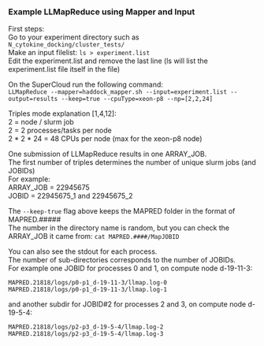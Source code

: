 
### Example LLMapReduce using Mapper and Input  
First steps:  
Go to your experiment directory such as `N_cytokine_docking/cluster_tests/`  
Make an input filelist:
`ls > experiment.list`  
Edit the experiment.list and remove the last line (ls will list the experiment.list file itself in the file)  

On the SuperCloud run the following command:  
`LLMapReduce --mapper=haddock_mapper.sh --input=experiment.list --output=results --keep=true --cpuType=xeon-p8 --np=[2,2,24]`  

Triples mode explanation [1,4,12]:  
2 = node / slurm job  
2 = 2 processes/tasks per node  
2 * 2 * 24 = 48 CPUs per node (max for the xeon-p8 node)  

One submission of LLMapReduce results in one ARRAY_JOB.  
The first number of triples determines the number of unique slurm jobs (and JOBIDs)  
For example:  
ARRAY_JOB = 22945675  
JOBID = 22945675_1 and 22945675_2  

The `--keep-true` flag above keeps the MAPRED folder in the format of MAPRED.#####  
The number in the directory name is random, but you can check the ARRAY_JOB it came from:
`cat MAPRED.####/MapJOBID`  

You can also see the stdout for each process.  
The number of sub-directories corresponds to the number of JOBIDs.  
For example one JOBID for processes 0 and 1, on compute node d-19-11-3: 
```  
MAPRED.21818/logs/p0-p1_d-19-11-3/llmap.log-0  
MAPRED.21818/logs/p0-p1_d-19-11-3/llmap.log-1  
```  
and another subdir for JOBID#2 for processes 2 and 3, on compute node d-19-5-4:  
```  
MAPRED.21818/logs/p2-p3_d-19-5-4/llmap.log-2  
MAPRED.21818/logs/p2-p3_d-19-5-4/llmap.log-3  
``` 
